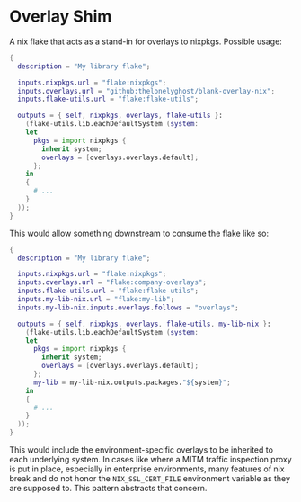 # Overlay Shim

A nix flake that acts as a stand-in for overlays to nixpkgs. Possible usage:

```nix
{
  description = "My library flake";

  inputs.nixpkgs.url = "flake:nixpkgs";
  inputs.overlays.url = "github:thelonelyghost/blank-overlay-nix";
  inputs.flake-utils.url = "flake:flake-utils";

  outputs = { self, nixpkgs, overlays, flake-utils }:
    (flake-utils.lib.eachDefaultSystem (system:
    let
      pkgs = import nixpkgs {
        inherit system;
        overlays = [overlays.overlays.default];
      };
    in
    {
      # ...
    }
  ));
}
```

This would allow something downstream to consume the flake like so:

```nix
{
  description = "My library flake";

  inputs.nixpkgs.url = "flake:nixpkgs";
  inputs.overlays.url = "flake:company-overlays";
  inputs.flake-utils.url = "flake:flake-utils";
  inputs.my-lib-nix.url = "flake:my-lib";
  inputs.my-lib-nix.inputs.overlays.follows = "overlays";

  outputs = { self, nixpkgs, overlays, flake-utils, my-lib-nix }:
    (flake-utils.lib.eachDefaultSystem (system:
    let
      pkgs = import nixpkgs {
        inherit system;
        overlays = [overlays.overlays.default];
      };
      my-lib = my-lib-nix.outputs.packages."${system}";
    in
    {
      # ...
    }
  ));
}
```

This would include the environment-specific overlays to be inherited to each underlying system. In cases like where a MITM traffic inspection proxy is put in place, especially in enterprise environments, many features of nix break and do not honor the `NIX_SSL_CERT_FILE` environment variable as they are supposed to. This pattern abstracts that concern.

